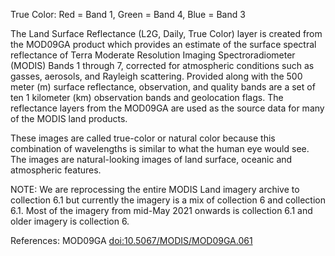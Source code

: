 True Color: Red = Band 1, Green = Band 4, Blue = Band 3

The Land Surface Reflectance (L2G, Daily, True Color) layer is created from the MOD09GA product which provides an estimate of the surface spectral reflectance of Terra Moderate Resolution Imaging Spectroradiometer (MODIS) Bands 1 through 7, corrected for atmospheric conditions such as gasses, aerosols, and Rayleigh scattering. Provided along with the 500 meter (m) surface reflectance, observation, and quality bands are a set of ten 1 kilometer (km) observation bands and geolocation flags. The reflectance layers from the MOD09GA are used as the source data for many of the MODIS land products.

These images are called true-color or natural color because this combination of wavelengths is similar to what the human eye would see. The images are natural-looking images of land surface, oceanic and atmospheric features.

NOTE: We are reprocessing the entire MODIS Land imagery archive to collection 6.1 but currently the imagery is a mix of collection 6 and collection 6.1. Most of the imagery from mid-May 2021 onwards is collection 6.1 and older imagery is collection 6.

References: MOD09GA [doi:10.5067/MODIS/MOD09GA.061](https://doi.org/10.5067/MODIS/MOD09GA.061)
